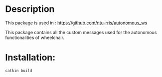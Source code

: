 # Description
This package is used in : https://github.com/ntu-rris/autonomous_ws

This package contains all the custom messages used for the autonomous functionalities of wheelchair.

# Installation:
```
catkin build
```